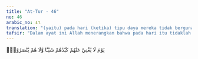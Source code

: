 ```yaml
---
title: "At-Tur - 46"
no: 46
arabic_no: ٤٦
translation: "(yaitu) pada hari (ketika) tipu daya mereka tidak berguna sedikit pun bagi mereka dan mereka tidak akan diberi pertolongan."
tafsir: "Dalam ayat ini Allah menerangkan bahwa pada hari itu tidaklah berguna bagi mereka tipu daya yang telah mereka atur terhadap Muhammad saw untuk membangkitkan api permusuhan kepadanya. Dan mereka tidak akan mendapat bantuan atau pertolongan yang dapat menghalangi azab Allah yang menimpa mereka"
---
```

يَوْمَ لَا يُغْنِيْ عَنْهُمْ كَيْدُهُمْ شَيْـًٔا وَّلَا هُمْ يُنْصَرُوْنَۗ  